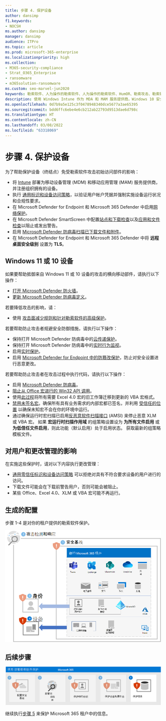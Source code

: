 ```yaml
---
title: 步骤 4. 保护设备
author: dansimp
f1.keywords:
- NOCSH
ms.author: dansimp
manager: dansimp
audience: ITPro
ms.topic: article
ms.prod: microsoft-365-enterprise
ms.localizationpriority: high
ms.collection:
- M365-security-compliance
- Strat_O365_Enterprise
- ransomware
- m365solution-ransomware
ms.custom: seo-marvel-jun2020
keywords: 勒索软件、人为操作的勒索软件、人为操作的勒索软件、HumOR、勒索攻击、勒索软件攻击、加密、加密病毒、零信任
description: 使用 Windows Intune 作为 MDA 和 MAM 服务提供商，Windows 10 安全功能将保护你的 Microsoft 365 资源免受勒索软件攻击。
ms.openlocfilehash: 0d7b9a5e125c3f0478948340dce5677a3ae65395
ms.sourcegitcommit: bdd6ffc6ebe4e6cb212ab22793d9513dae6d798c
ms.translationtype: HT
ms.contentlocale: zh-CN
ms.lasthandoff: 03/08/2022
ms.locfileid: "63318069"
---
```

# <a name="step-4-protect-devices"></a>步骤 4. 保护设备

为了帮助保护设备（终结点）免受勒索软件攻击初始访问部件的影响：

- 将 [Intune](/mem/intune/fundamentals/what-is-intune) 部署为移动设备管理 (MDM) 和移动应用管理 (MAM) 服务提供商，并注册组织拥有的设备。
- 执行 [通用标识和设备访问策略](/microsoft-365/security/office-365-security/identity-access-policies)，以验证用户帐户凭据并强制实施设备运行状况和合规性要求。
- 在 Microsoft Defender for Endpoint 和 Microsoft 365 Defender 中启用[网络保护](/microsoft-365/security/defender-endpoint/network-protection)。
- 在 Microsoft Defender SmartScreen 中配置[站点和下载检查](/windows/security/threat-protection/microsoft-defender-smartscreen/microsoft-defender-smartscreen-available-settings)以及[应用和文件检查](/windows/security/threat-protection/microsoft-defender-smartscreen/microsoft-defender-smartscreen-available-settings)以阻止或发出警告。
- 启用 [Microsoft Defender 防病毒扫描已下载文件和附件](/microsoft-365/security/defender-endpoint/configure-advanced-scan-types-microsoft-defender-antivirus)。
- 在 Microsoft Defender for Endpoint 和 Microsoft 365 Defender 中将 **远程桌面安全级别** 设置为 **TLS**。

## <a name="windows-11-or-10-devices"></a>Windows 11 或 10 设备

如果要帮助抵御来自 Windows 11 或 10 设备的攻击的横向移动部件，请执行以下操作：

- [打开 Microsoft Defender 防火墙](https://support.microsoft.com/windows/turn-microsoft-defender-firewall-on-or-off-ec0844f7-aebd-0583-67fe-601ecf5d774f)。
- [更新 Microsoft Defender 防病毒定义](/microsoft-365/security/defender-endpoint/manage-updates-baselines-microsoft-defender-antivirus)。

若要降低攻击的影响，请：

- 使用 [攻击面减少规则和针对勒索软件的高级保护](/microsoft-365/security/defender-endpoint/attack-surface-reduction-rules-reference#use-advanced-protection-against-ransomware)。

若要帮助防止攻击者规避安全防御措施，请执行以下操作：

- 保持打开 Microsoft Defender 防病毒中的[云传递保护](/microsoft-365/security/defender-endpoint/enable-cloud-protection-microsoft-defender-antivirus)。
- 保持打开 Microsoft Defender 防病毒中的[实时行为监视](/microsoft-365/security/defender-endpoint/configure-real-time-protection-microsoft-defender-antivirus)。
- 启用[实时保护](/microsoft-365/security/defender-endpoint/configure-real-time-protection-microsoft-defender-antivirus)。
- 启用 [Microsoft Defender for Endpoint 中的防篡改保护](/microsoft-365/security/defender-endpoint/prevent-changes-to-security-settings-with-tamper-protection)，防止对安全设置进行恶意更改。

若要帮助防止攻击者在攻击过程中执行代码，请执行以下操作：

- 启用 [Microsoft Defender 防病毒](/mem/intune/user-help/turn-on-defender-windows)。
- [阻止从 Office 宏进行的 Win32 API 调用](/microsoft-365/security/defender-endpoint/attack-surface-reduction-rules#block-win32-api-calls-from-office-macros)。
- 使用[此过程](https://www.microsoft.com/microsoft-365/blog/2010/02/16/migrating-excel-4-macros-to-vba/)将所有需要 Excel 4.0 宏的旧工作簿迁移到更新的 VBA 宏格式。
- [禁用未签名宏](https://support.microsoft.com/topic/enable-or-disable-macros-in-office-files-12b036fd-d140-4e74-b45e-16fed1a7e5c6)。确保所有具有业务需求的内部宏都已签名，并利用 [受信任的位置](/deployoffice/security/designate-trusted-locations-for-files-in-office) 以确保未知宏不会在你的环境中运行。
- 通过确保运行时宏扫描已启用[反恶意软件扫描接口](https://www.microsoft.com/security/blog/2021/03/03/xlm-amsi-new-runtime-defense-against-excel-4-0-macro-malware/) (AMSI) 来停止恶意 XLM 或 VBA 宏。 如果 **宏运行时扫描作用域** 的组策略设置设为 **为所有文件启用** 或 **为低信任文件启用**，则此功能（默认启用）处于启用状态。 获取最新的组策略模板文件。

## <a name="impact-on-users-and-change-management"></a>对用户和更改管理的影响

在实施这些保护时，请对以下内容执行更改管理：

- [通用零信任标识和设备访问策略](/microsoft-365/security/office-365-security/identity-access-policies) 可以拒绝对具有不符合要求设备的用户进行的访问。
- 下载文件可能会在下载前警告用户，否则可能会被阻止。
- 某些 Office、Excel 4.0、XLM 或 VBA 宏可能不再运行。

## <a name="resulting-configuration"></a>生成的配置

步骤 1-4 是对你的租户提供的勒索软件保护。

![步骤 4 之后是对你的 Microsoft 365 租户的勒索软件保护](../media/ransomware-protection-microsoft-365/ransomware-protection-microsoft-365-architecture-step4.png)

## <a name="next-step"></a>后续步骤

[![步骤 5 是 Microsoft 365 的勒索软件保护](../media/ransomware-protection-microsoft-365/ransomware-protection-microsoft-365-step5.png)](ransomware-protection-microsoft-365-information.md)

继续执行[步骤 5](ransomware-protection-microsoft-365-information.md) 来保护 Microsoft 365 租户中的信息。 
